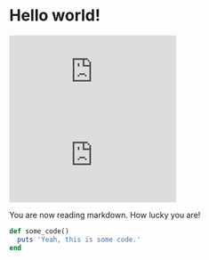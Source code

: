 Hello world!
============
![some-img](https://foo.com/bar.img)
![some-img](https://foo.com/bar.img)

You are now reading markdown. How lucky you are!

```ruby
def some_code()
  puts 'Yeah, this is some code.'
end
```
